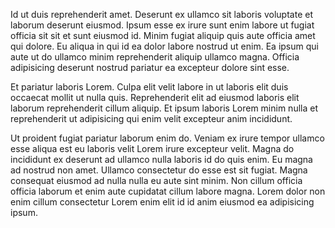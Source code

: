 Id ut duis reprehenderit amet. Deserunt ex ullamco sit laboris voluptate et laborum deserunt eiusmod. Ipsum esse ex irure sunt enim labore ut fugiat officia sit sit et sunt eiusmod id. Minim fugiat aliquip quis aute officia amet qui dolore. Eu aliqua in qui id ea dolor labore nostrud ut enim. Ea ipsum qui aute ut do ullamco minim reprehenderit aliquip ullamco magna. Officia adipisicing deserunt nostrud pariatur ea excepteur dolore sint esse.

Et pariatur laboris Lorem. Culpa elit velit labore in ut laboris elit duis occaecat mollit ut nulla quis. Reprehenderit elit ad eiusmod laboris elit laborum reprehenderit cillum aliquip. Et ipsum laboris Lorem minim nulla et reprehenderit ut adipisicing qui enim velit excepteur anim incididunt.

Ut proident fugiat pariatur laborum enim do. Veniam ex irure tempor ullamco esse aliqua est eu laboris velit Lorem irure excepteur velit. Magna do incididunt ex deserunt ad ullamco nulla laboris id do quis enim. Eu magna ad nostrud non amet. Ullamco consectetur do esse est sit fugiat. Magna consequat eiusmod ad nulla nulla eu aute sint minim. Non cillum officia officia laborum et enim aute cupidatat cillum labore magna. Lorem dolor non enim cillum consectetur Lorem enim elit id id anim eiusmod ea adipisicing ipsum.